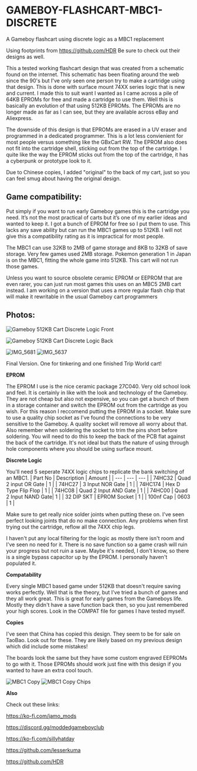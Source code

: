 # GAMEBOY-FLASHCART-MBC1-DISCRETE
A Gameboy flashcart using discrete logic as a MBC1 replacement

Using footprints from https://github.com/HDR Be sure to check out their designs as well.

This a tested working flashcart design that was created from a schematic found on the internet. This schematic has been floating around the web since the 90's but I've 
only seen one person try to make a cartridge using that design. This is done with surface mount 74XX series logic that is new and current. I made this to suit want I wanted
as I came across a pile of 64KB EPROMs for free and made a cartridge to use them. Well this is basically an evolution of that using 512KB EPROMs. The EPROMs are no longer made 
as far as I can see, but they are available across eBay and Aliexpress.

The downside of this design is that EPROMs are erased in a UV eraser and programmed in a dedicated programmer. This is a lot less convienient for most people versus something like the GBxCart RW.
The EPROM also does not fit into the cartridge shell, sticking out from the top of the cartridge. I quite like the way the EPROM sticks out from the top of the cartridge, it has a cyberpunk or prototype look to it.

Due to Chinese copies, I added "original" to the back of my cart, just so you can feel smug about having the original design.

## Game compatibility:

Put simply if you want to run early Gameboy games this is the cartridge you need. It’s not the most practical of carts but it’s one of my earlier ideas and wanted to keep it. I got a bunch of EPROM for free so I put them to use. This lacks any save ability but can run the MBC1 games up to 512KB. I will not give this a compatibility rating as it is impractical for most people.

The MBC1 can use 32KB to 2MB of game storage and 8KB to 32KB of save storage. Very few games used 2MB storage. Pokemon generation 1 in Japan is on the MBC1, fitting the whole game into 512KB. This cart will not run those games.

Unless you want to source obsolete ceramic EPROM or EEPROM that are even rarer, you can just run most games this uses on an MBC5 2MB cart instead. I am working on a version that uses a more regular flash chip that will make it rewritable in the usual Gameboy cart programmers

## Photos:

![Gameboy 512KB Cart Discrete Logic Front](https://github.com/sillyhatday/GAMEBOY-FLASHCART-MBC1-DISCRETE/assets/65309612/546adfbd-cc16-4f19-87f0-4a89dede614f)

![Gameboy 512KB Cart Discrete Logic Back](https://github.com/sillyhatday/GAMEBOY-FLASHCART-MBC1-DISCRETE/assets/65309612/b29cd008-b40e-429b-b887-79f1b87ca9d7)

![IMG_5681](https://github.com/sillyhatday/GAMEBOY-FLASHCART-MBC1-DISCRETE/assets/65309612/fdd5c244-bbce-4291-b9f8-f7a260b6721f)
![IMG_5637](https://github.com/sillyhatday/GAMEBOY-FLASHCART-MBC1-DISCRETE/assets/65309612/de99a0bb-a1df-40f3-9fa1-70af790dc962)

Final Version. One for tinkering and one finished Trip World cart!

**EPROM**

The EPROM I use is the nice ceramic package 27C040. Very old school look and feel. It is certainly in like with the look and technology of the Gameboy. They are not cheap but also not expensive,
 so you can get a bunch of them in a storage container and switch the EPROM out from the cartridge as you wish. For this reason I reccomend putting the EPROM in a socket.
 Make sure to use a quality chip socket as I've found the connections to be very sensitive to the Gameboy. A quality socket will remove all worry about that. Also remember when soldering the socket to trim the pins short before soldering. You will need to do this to keep the back of the PCB flat against the back of the cartridge. It's not ideal but thats the nature of using through hole components where you should be using surface mount.
 
 **Discrete Logic**
 
 You'll need 5 seperate 74XX logic chips to replicate the bank switching of an MBC1.
 | Part No | Description | Amount |
 | --- | --- | --- |
 | 74HC32 | Quad 2 input OR Gate | 1 |
 | 74HC27 | 3 Input NOR Gate | 1 |
 | 74HC174 | Hex D Type Flip Flop | 1 |
 | 74HC08 | Quad 2 Input AND Gate | 1 |
 | 74HC00 | Quad 2 Input NAND Gate| 1 |
 | 32 DIP SKT | EPROM Socket | 1 |
 | 100nf Cap | 0603 | 1 |
 
 Make sure to get really nice solder joints when putting these on. I've seen perfect looking joints that do no make connection. Any problems when first trying out the cartridge, reflow all the 74XX chip legs.
 
 I haven't put any local filtering for the logic as mostly there isn't room and I've seen no need for it. There is no save function so a game crash will ruin your progress but not ruin a save. Maybe it's needed, I don't know, so there is a single bypass capacitor up by the EPROM. I personally haven't populated it.
 
 **Compatability**
 
 Every single MBC1 based game under 512KB that doesn't require saving works perfectly. Well that is the theory, but I've tried a bunch of games and they all work great. This is great for early games from the Gameboys life. Mostly they didn't have a save function back then, so you just remembered your high scores. Look in the COMPAT file for games I have tested myself.
 
 **Copies**
 
 I've seen that China has copied this design. They seem to be for sale on TaoBao. Look out for these. They are likely based on my previous design which did include some mistakes!
 
 The boards look the same but they have some custom engraved EEPROMs to go with it. Those EPROMs should work just fine with this design if you wanted to have an extra cool touch.
 
 ![MBC1 Copy](https://github.com/sillyhatday/GAMEBOY-FLASHCART-MBC1-DISCRETE/assets/65309612/e559b3f1-7cf5-447c-8597-5a02b1b501f9)
![MBC1 Copy Chips](https://github.com/sillyhatday/GAMEBOY-FLASHCART-MBC1-DISCRETE/assets/65309612/38d28594-3082-4a77-adda-fae669a4a791)

**Also**

Check out these links:

https://ko-fi.com/jamo_mods

https://discord.gg/moddedgameboyclub

https://ko-fi.com/sillyhatday

https://github.com/lesserkuma

https://github.com/HDR
